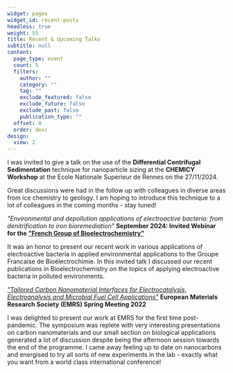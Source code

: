 ```yaml
---
widget: pages
widget_id: recent-posts
headless: true
weight: 55
title: Recent & Upcoming Talks
subtitle: null
content:
  page_type: event
  count: 5
  filters:
    author: ""
    category: ""
    tag: ""
    exclude_featured: false
    exclude_future: false
    exclude_past: false
    publication_type: ""
  offset: 0
  order: desc
design:
  view: 2
---
```


I was invited to give a talk on the use of the **Differential Centrifugal Sedimentation** technique for nanoparticle sizing at the **CHEMICY Workshop** at the Ecole Nationale Superieur de Rennes on the 27/11/2024. 

Great discussions were had in the follow up with colleagues in diverse areas from ice chemistry to geology. I am hoping to introduce this technique to a lot of colleagues in the coming months - stay tuned!

*"Environmental and depollution applications of electroactive bacteria: from denitrification to iron bioremediation"*
**September 2024: Invited Webinar for the ["French Group of Bioelectrochemistry"](https://www.bioelectrochimie.fr/)**

It was an honor to present our recent work in various applications of electroactive bacteria in applied environmental applications to the Groupe Francaise de Bioélectrochimie. In this invited talk I discussed our recent publications in Bioelectrochemistry on the topics of applying electroactive bacteria in polluted environments.

*["Tailored Carbon Nanomaterial Interfaces for Electrocatalysis, Electroanalysis and Microbial Fuel Cell Applications"](https://www.european-mrs.com/advanced-carbon-materials-emrs#collapse68)*
**European Materials Research Society (EMRS) Spring Meeting 2022**

I was delighted to present our work at EMRS for the first time post-pandemic. The symposium was replete with very interesting presentations on carbon nanomaterials and our small section on biological applications generated a lot of discussion despite being the afternoon session towards the end of the programme. I came away feeling up to date on nanocarbons and energised to try all sorts of new experiments in the lab - exactly what you want from a world class international conference!
